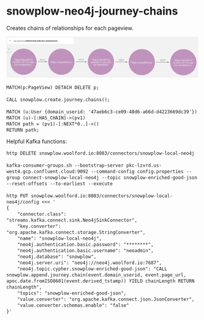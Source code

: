 # snowplow-neo4j-journey-chains

Creates chains of relationships for each pageview.

![pageview-chain](img/pageview_chain.png)

    MATCH(p:PageView) DETACH DELETE p;

    CALL snowplow.create.journey.chains();

    MATCH (u:User {domain_userid: '47aeb6c3-ce09-48d6-a66d-d4223669dc39'})
    MATCH (u)-[:HAS_CHAIN]->(pv1)
    MATCH path = (pv1)-[:NEXT*0..]->()
    RETURN path;


Helpful Kafka functions:

    http DELETE snowplow.woolford.io:8083/connectors/snowplow-local-neo4j

    kafka-consumer-groups.sh --bootstrap-server pkc-lzvrd.us-west4.gcp.confluent.cloud:9092 --command-config config.properties --group connect-snowplow-local-neo4j --topic snowplow-enriched-good-json --reset-offsets --to-earliest --execute

    http PUT snowplow.woolford.io:8083/connectors/snowplow-local-neo4j/config <<< '
    {
        "connector.class": "streams.kafka.connect.sink.Neo4jSinkConnector",
        "key.converter": "org.apache.kafka.connect.storage.StringConverter",
        "name": "snowplow-local-neo4j",
        "neo4j.authentication.basic.password": "********",
        "neo4j.authentication.basic.username": "neoadmin",
        "neo4j.database": "snowplow",
        "neo4j.server.uri": "neo4j://neo4j.woolford.io:7687",
        "neo4j.topic.cypher.snowplow-enriched-good-json": "CALL snowplow.append.journey.chain(event.domain_userid, event.page_url, apoc.date.fromISO8601(event.derived_tstamp)) YIELD chainLength RETURN chainLength",
        "topics": "snowplow-enriched-good-json",
        "value.converter": "org.apache.kafka.connect.json.JsonConverter",
        "value.converter.schemas.enable": "false"
    }'

[//]: # (TODO: add diagram with chains)
[//]: # (TODO: add PageView node index)
